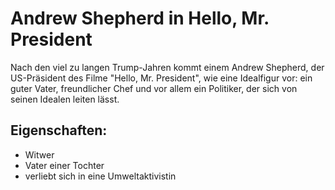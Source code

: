 # Andrew Shepherd in Hello, Mr. President

Nach den viel zu langen Trump-Jahren kommt einem Andrew Shepherd, der US-Präsident des Filme "Hello, Mr. President", wie eine Idealfigur vor: ein guter Vater, freundlicher Chef und vor allem ein Politiker, der sich von seinen Idealen leiten lässt.

## Eigenschaften:
* Witwer
* Vater einer Tochter
* verliebt sich in eine Umweltaktivistin


